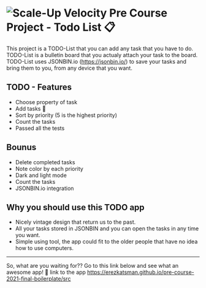 # ![Scale-Up Velocity](./readme-files/logo-main.png) Pre Course Project - Todo List 📋

This project is a TODO-List that you can add any task that you have to do. TODO-List is a bulletin board that you actualy attach your task to the board.
TODO-List uses JSONBIN.io (https://jsonbin.io/) to save your tasks and bring them to you, from any device that you want.


## TODO - Features

- Choose property of task
- Add tasks 📝
- Sort by priority (5 is the highest priority)
- Count the tasks
- Passed all the tests


## Bounus

- Delete completed tasks
- Note color by each priority
- Dark and light mode
- Count the tasks
- JSONBIN.io integration


## Why you should use this TODO app

- Nicely vintage design that return us to the past.
- All your tasks stored in JSONBIN and you can open the tasks in any time you want.
- Simple using tool, the app could fit to the older people that have no idea how to use computers.

___________________________________________________________________________________________________________________________________________________________________________________

So, what are you waiting for?? Go to this link below and see what an awesome app! 🤘
link to the app https://erezkatsman.github.io/pre-course-2021-final-boilerplate/src
